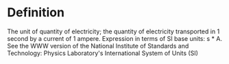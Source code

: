 # Definition

The unit of quantity of electricity; the quantity of electricity
transported in 1 second by a current of 1 ampere. Expression in terms of
SI base units: s \* A. See the WWW version of the National Institute of
Standards and Technology: Physics Laboratory's International System of
Units (SI)
